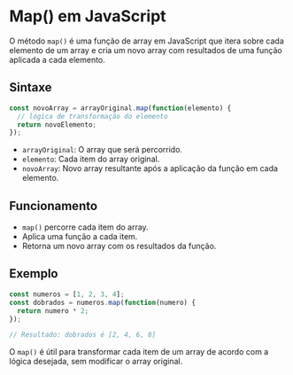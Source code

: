 # Map() em JavaScript

O método `map()` é uma função de array em JavaScript que itera sobre cada elemento de um array e cria um novo array com resultados de uma função aplicada a cada elemento.

## Sintaxe

```javascript
const novoArray = arrayOriginal.map(function(elemento) {
  // lógica de transformação do elemento
  return novoElemento;
});
```

- `arrayOriginal`: O array que será percorrido.
- `elemento`: Cada item do array original.
- `novoArray`: Novo array resultante após a aplicação da função em cada elemento.

## Funcionamento

- `map()` percorre cada item do array.
- Aplica uma função a cada item.
- Retorna um novo array com os resultados da função.

## Exemplo

```javascript
const numeros = [1, 2, 3, 4];
const dobrados = numeros.map(function(numero) {
  return numero * 2;
});

// Resultado: dobrados é [2, 4, 6, 8]
```

O `map()` é útil para transformar cada item de um array de acordo com a lógica desejada, sem modificar o array original.
